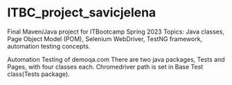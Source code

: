 # ITBC_project_savicjelena
Final Maven/Java project for ITBootcamp Spring 2023
Topics: Java classes, Page Object Model (POM), Selenium WebDriver, TestNG framework, automation testing concepts.

Automation Testing of demoqa.com
There are two java packages, Tests and Pages, with four classes each.
Chromedriver path is set in Base Test class(Tests package). 

